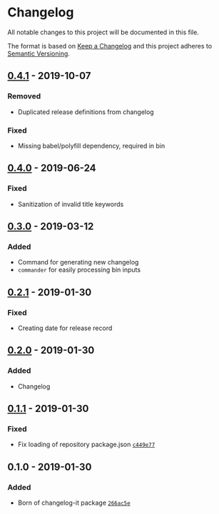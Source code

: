 # Changelog

All notable changes to this project will be documented in this file.

The format is based on [Keep a Changelog](http://keepachangelog.com/en/1.0.0/)
and this project adheres to [Semantic Versioning](http://semver.org/spec/v2.0.0.html).

## [0.4.1] - 2019-10-07
### Removed
- Duplicated release definitions from changelog

### Fixed
- Missing babel/polyfill dependency, required in bin

## [0.4.0] - 2019-06-24
### Fixed
- Sanitization of invalid title keywords

## [0.3.0] - 2019-03-12
### Added
- Command for generating new changelog
- `commander` for easily processing bin inputs

## [0.2.1] - 2019-01-30
### Fixed
- Creating date for release record

## [0.2.0] - 2019-01-30
### Added
- Changelog

## [0.1.1] - 2019-01-30
### Fixed
- Fix loading of repository package.json [`c449e77`](https://github.com/AckeeCZ/changelog-it/commit/c449e775fc798a6424724547fd2375ff172f45d0)

## 0.1.0 - 2019-01-30
### Added
- Born of changelog-it package [`266ac5e`](https://github.com/AckeeCZ/changelog-it/commit/266ac5edf2bb8528acf39dd0bec893a11152c60f)
  
  [0.4.0]: git+https://github.com/AckeeCZ/changelog-it.git/compare/v0.3.0...v0.4.0
  [0.3.0]: git+https://github.com/AckeeCZ/changelog-it.git/compare/v0.2.1...v0.3.0
  [0.2.1]: git+https://github.com/AckeeCZ/changelog-it.git/compare/v0.2.0...v0.2.1
  [0.2.0]: git+https://github.com/AckeeCZ/changelog-it.git/compare/v0.1.1...v0.2.0
  [0.1.1]: git+https://github.com/AckeeCZ/changelog-it.git/compare/v0.1.0...v0.1.1

[0.4.1]: git+https://github.com/AckeeCZ/changelog-it.git/compare/v0.4.0...v0.4.1
[0.4.0]: git+https://github.com/AckeeCZ/changelog-it.git/compare/v0.3.0...v0.4.0
[0.3.0]: git+https://github.com/AckeeCZ/changelog-it.git/compare/v0.2.1...v0.3.0
[0.2.1]: git+https://github.com/AckeeCZ/changelog-it.git/compare/v0.2.0...v0.2.1
[0.2.0]: git+https://github.com/AckeeCZ/changelog-it.git/compare/v0.1.1...v0.2.0
[0.1.1]: git+https://github.com/AckeeCZ/changelog-it.git/compare/v0.1.0...v0.1.1
